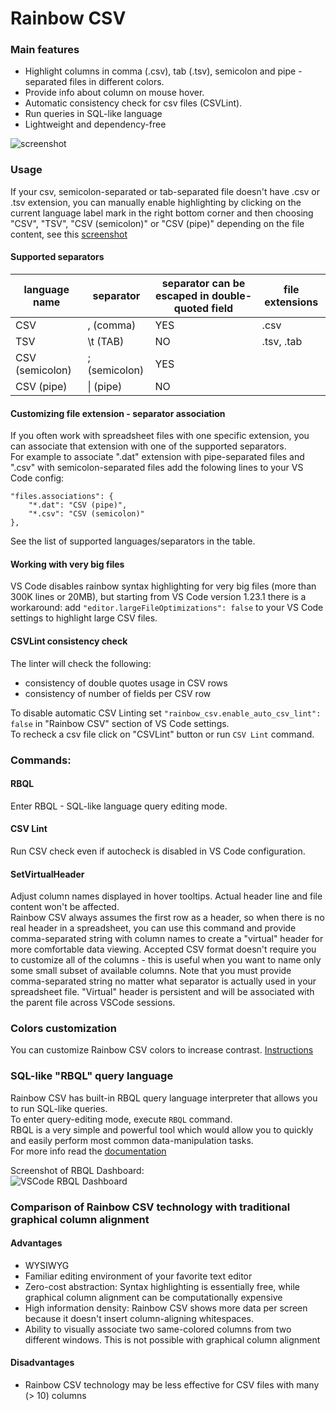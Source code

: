 # Rainbow CSV

### Main features

* Highlight columns in comma (.csv), tab (.tsv), semicolon and pipe - separated files in different colors.
* Provide info about column on mouse hover.
* Automatic consistency check for csv files (CSVLint).
* Run queries in SQL-like language
* Lightweight and dependency-free

![screenshot](https://i.imgur.com/PRFKVIN.png)

### Usage

If your csv, semicolon-separated or tab-separated file doesn't have .csv or .tsv extension, you can manually enable highlighting by clicking on the current language label mark in the right bottom corner and then choosing "CSV", "TSV", "CSV (semicolon)" or "CSV (pipe)" depending on the file content, see this [screenshot](https://stackoverflow.com/a/30776845/2898283)

#### Supported separators

|language name | separator | separator can be escaped in double-quoted field | file extensions |
|--------------|-----------|--------------------------------------------------|------------|
|CSV           | , (comma) | YES                                              | .csv       |
|TSV           | \t (TAB)  | NO                                              | .tsv, .tab  |
|CSV (semicolon) | ; (semicolon)  | YES                                              | |
|CSV (pipe)    | &#124; (pipe)  | NO                                              | |


#### Customizing file extension - separator association
If you often work with spreadsheet files with one specific extension, you can associate that extension with one of the supported separators.  
For example to associate ".dat" extension with pipe-separated files and ".csv" with semicolon-separated files add the folowing lines to your VS Code config:  

```
"files.associations": {
    "*.dat": "CSV (pipe)",
    "*.csv": "CSV (semicolon)"
},
```
See the list of supported languages/separators in the table.  


#### Working with very big files

VS Code disables rainbow syntax highlighting for very big files (more than 300K lines or 20MB), but starting from VS Code version 1.23.1 there is a workaround: add `"editor.largeFileOptimizations": false` to your VS Code settings to highlight large CSV files.

#### CSVLint consistency check

The linter will check the following:  
* consistency of double quotes usage in CSV rows  
* consistency of number of fields per CSV row  

To disable automatic CSV Linting set `"rainbow_csv.enable_auto_csv_lint": false` in "Rainbow CSV" section of VS Code settings.  
To recheck a csv file click on "CSVLint" button or run `CSV Lint` command.  

### Commands:

#### RBQL
Enter RBQL - SQL-like language query editing mode.

#### CSV Lint
Run CSV check even if autocheck is disabled in VS Code configuration.

#### SetVirtualHeader
Adjust column names displayed in hover tooltips. Actual header line and file content won't be affected.  
Rainbow CSV always assumes the first row as a header, so when there is no real header in a spreadsheet, you can use this command and provide comma-separated string with column names to create a "virtual" header for more comfortable data viewing. Accepted CSV format doesn't require you to customize all of the columns - this is useful when you want to name only some small subset of available columns. Note that you must provide comma-separated string no matter what separator is actually used in your spreadsheet file. "Virtual" header is persistent and will be associated with the parent file across VSCode sessions.

### Colors customization 
You can customize Rainbow CSV colors to increase contrast. [Instructions](test/color_customization_example.md#colors-customization)

### SQL-like "RBQL" query language

Rainbow CSV has built-in RBQL query language interpreter that allows you to run SQL-like queries.  
To enter query-editing mode, execute `RBQL` command.  
RBQL is a very simple and powerful tool which would allow you to quickly and easily perform most common data-manipulation tasks.  
For more info read the [documentation](https://github.com/mechatroner/vscode_rainbow_csv/blob/master/RBQL.md#rbql)  


Screenshot of RBQL Dashboard:  
![VSCode RBQL Dashboard](https://i.imgur.com/8FfGesY.png)  


### Comparison of Rainbow CSV technology with traditional graphical column alignment

#### Advantages

* WYSIWYG  
* Familiar editing environment of your favorite text editor  
* Zero-cost abstraction: Syntax highlighting is essentially free, while graphical column alignment can be computationally expensive  
* High information density: Rainbow CSV shows more data per screen because it doesn't insert column-aligning whitespaces.
* Ability to visually associate two same-colored columns from two different windows. This is not possible with graphical column alignment  

#### Disadvantages

* Rainbow CSV technology may be less effective for CSV files with many (> 10) columns
